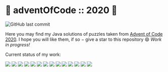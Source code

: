 
# 🎄 adventOfCode :: 2020 🎄

![GitHub last commit](https://img.shields.io/github/last-commit/joajar/Advent-Of-Code)

Here you may find my Java solutions of puzzles taken from [Advent of Code 2020](https://adventofcode.com/2020).
I hope you will like them, if so &minus; give a star to this repository :smile: _Work in progress!_

Current status of my work:

![](https://badgen.net/badge/01/%E2%98%85%E2%98%85/blue)
![](https://badgen.net/badge/02/%E2%98%85%E2%98%85/blue)
![](https://badgen.net/badge/03/%E2%98%85%E2%98%85/blue)
![](https://badgen.net/badge/04/%E2%98%85%E2%98%85/blue)
![](https://badgen.net/badge/05/%E2%98%85%E2%98%85/blue)
![](https://badgen.net/badge/06/%E2%98%85%E2%98%85/blue)
![](https://badgen.net/badge/07/%E2%98%85%E2%98%85/blue)
![](https://badgen.net/badge/08/%E2%98%85%E2%98%85/blue)
![](https://badgen.net/badge/09/%E2%98%85%E2%98%85/blue)
![](https://badgen.net/badge/10/%E2%98%85%E2%98%85/blue)
![](https://badgen.net/badge/11/%E2%98%85%E2%98%85/blue)
![](https://badgen.net/badge/12/%E2%98%85%E2%98%85/blue)
![](https://badgen.net/badge/13/%E2%98%85/blue)
![](https://badgen.net/badge/14/%E2%98%85/blue)
